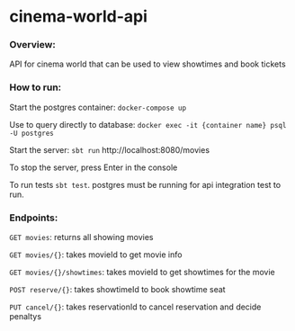 # cinema-world-api

### Overview:
API for cinema world that can be used to view showtimes and book tickets 

### How to run:
Start the postgres container: `docker-compose up`  

Use to query directly to database: `docker exec -it {container name} psql -U postgres` 


Start the server: `sbt run`
http://localhost:8080/movies

To stop the server, press Enter in the console


To run tests `sbt test`. postgres must be running for api integration test to run.  



### Endpoints:
`GET movies`: returns all showing movies


`GET movies/{}`: takes movieId to get movie info


`GET movies/{}/showtimes`: takes movieId to get showtimes for the movie


`POST reserve/{}`: takes showtimeId to book showtime seat


`PUT cancel/{}`: takes reservationId to cancel reservation and decide penaltys 